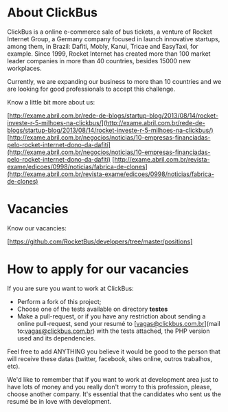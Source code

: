 About ClickBus
================
ClickBus is a online e-commerce sale of bus tickets, a venture of Rocket Internet Group, a Germany company focused in launch innovative startups, among them, in Brazil: Dafiti, Mobly, Kanui, Tricae and EasyTaxi, for example.
Since 1999, Rocket Internet has created more than 100 market leader companies in more than 40 countries, besides 15000 new workplaces.

Currently, we are expanding our business to more than 10 countries and we are looking for good professionals to accept this challenge.

Know a little bit more about us:

[http://exame.abril.com.br/rede-de-blogs/startup-blog/2013/08/14/rocket-investe-r-5-milhoes-na-clickbus/](http://exame.abril.com.br/rede-de-blogs/startup-blog/2013/08/14/rocket-investe-r-5-milhoes-na-clickbus/) 
[http://exame.abril.com.br/negocios/noticias/10-empresas-financiadas-pelo-rocket-internet-dono-da-dafiti](http://exame.abril.com.br/negocios/noticias/10-empresas-financiadas-pelo-rocket-internet-dono-da-dafiti)
[http://exame.abril.com.br/revista-exame/edicoes/0998/noticias/fabrica-de-clones](http://exame.abril.com.br/revista-exame/edicoes/0998/noticias/fabrica-de-clones)

Vacancies
==============================
Know our vacancies:

[https://github.com/RocketBus/developers/tree/master/positions]

How to apply for our vacancies
==================

If you are sure you want to work at ClickBus:

* Perform a fork of this project;
* Choose one of the tests available on directory **testes**
* Make a pull-request, or if you have any restriction about sending a online pull-request, send your resumé to [vagas@clickbus.com.br](mail to:vagas@clickbus.com.br) with the tests attached, the PHP version used and its dependencies.

Feel free to add ANYTHING you believe it would be good to the person that will receive these datas (twitter, facebook, sites online, outros trabalhos, etc).

We'd like to remember that if you want to work at development area just to have lots of money and you really don't worry to this profession, please, choose another company. It's essential that the candidates who sent us the resumé be in love with development.

